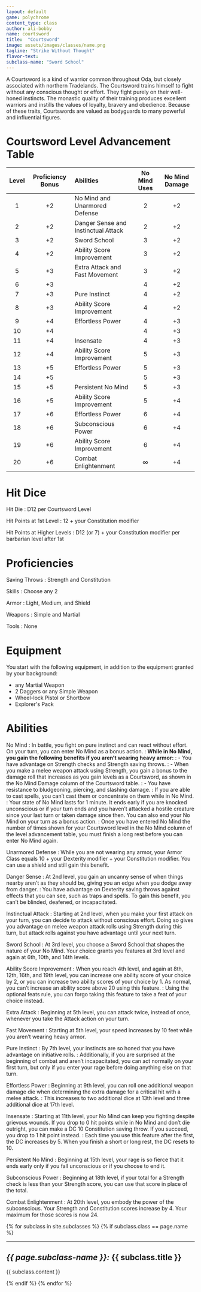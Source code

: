 ```yaml
---
layout: default
game: polychrome
content_type: class
author: ali-bobby
name: courtsword
title:  "Courtsword"
image: assets/images/classes/name.png
tagline: "Strike Without Thought"
flavor-text:
subclass-name: "Sword School"
---
```


A Courtsword is a kind of warrior common throughout Oda, but closely associated with northern Tradelands. The Courtsword trains himself to fight without any conscious thought or effort. They fight purely on their well-honed instincts. The monastic quality of their training produces excellent warriors and instills the values of loyalty, bravery and obedience. Because of these traits, Courtswords are valued as bodyguards to many powerful and influential figures.



# Courtsword Level Advancement Table

|Level  |	Proficiency Bonus |	Abilities	                          | No Mind Uses |  No Mind Damage  |
|:-----:|:-----------------:|:------------------------------------|:------------:|:----------------:|
|1      |	+2                |	No Mind and Unarmored Defense	      | 2            |	+2              |
|2      |	+2                |	Danger Sense and Instinctual Attack	| 2            |	+2              |
|3      |	+2                |	Sword School	                      | 3            |	+2              |
|4      |	+2                |	Ability Score Improvement	          | 3            |	+2              |
|5      |	+3                |	Extra Attack and Fast Movement	    | 3            |	+2              |
|6      |	+3                |		                                  | 4            |	+2              |
|7      |	+3                |	Pure Instinct	                      | 4            |	+2              |
|8      |	+3                |	Ability Score Improvement	          | 4            |	+2              |
|9      |	+4                |	Effortless Power	                  | 4            |	+3              |
|10     |	+4                |		                                  | 4            |	+3              |
|11     |	+4                |	Insensate	                          | 4            |	+3              |
|12     |	+4                |	Ability Score Improvement	          | 5            |	+3              |
|13     |	+5                |	Effortless Power	                  | 5            |	+3              |
|14     |	+5                |		                                  | 5            |	+3              |
|15     |	+5                |	Persistent No Mind	                | 5            |	+3              |
|16     |	+5                |	Ability Score Improvement	          | 5            |	+4              |
|17     |	+6                |	Effortless Power	                  | 6            |	+4              |
|18     |	+6                |	Subconscious Power	                | 6            |	+4              |
|19     |	+6                |	Ability Score Improvement	          | 6            |	+4              |
|20     |	+6                |	Combat Enlightenment	              | ∞            |	+4              |

# Hit Dice
Hit Die
: D12 per Courtsword Level

Hit Points at 1st Level
: 12 + your Constitution modifier

Hit Points at Higher Levels
: D12 (or 7) + your Constitution modifier per barbarian level after 1st

# Proficiencies

Saving Throws
: Strength and Constitution

Skills
: Choose any 2

Armor
: Light, Medium, and Shield

Weapons
: Simple and Martial

Tools
: None

# Equipment
You start with the following equipment, in addition to the equipment granted by your background:
- any Martial Weapon
- 2 Daggers or any Simple Weapon
- Wheel-lock Pistol or Shortbow
- Explorer's Pack

# Abilities

No Mind
: In battle, you fight on pure instinct and can react without effort. On your turn, you can enter No Mind as a bonus action.
: **While in No Mind, you gain the following benefits if you aren’t wearing heavy armor:**
: - You have advantage on Strength checks and Strength saving throws.
: - When you make a melee weapon attack using Strength, you gain a bonus to the damage roll that increases as you gain levels as a Courtsword, as shown in the No Mind Damage column of the Courtsword table.
: - You have resistance to bludgeoning, piercing, and slashing damage.
: If you are able to cast spells, you can’t cast them or concentrate on them while in No Mind.
: Your state of No Mind lasts for 1 minute. It ends early if you are knocked unconscious or if your turn ends and you haven’t attacked a hostile creature since your last turn or taken damage since then. You can also end your No Mind on your turn as a bonus action.
: Once you have entered No Mind the number of times shown for your Courtsword level in the No Mind column of the level advancement table, you must finish a long rest before you can enter No Mind again.

Unarmored Defense
: While you are not wearing any armor, your Armor Class equals 10 + your Dexterity modifier + your Constitution modifier. You can use a shield and still gain this benefit.

Danger Sense
: At 2nd level, you gain an uncanny sense of when things nearby aren’t as they should be, giving you an edge when you dodge away from danger.
: You have advantage on Dexterity saving throws against effects that you can see, such as traps and spells. To gain this benefit, you can’t be blinded, deafened, or incapacitated.

Instinctual Attack
: Starting at 2nd level, when you make your first attack on your turn, you can decide to attack without conscious effort. Doing so gives you advantage on melee weapon attack rolls using Strength during this turn, but attack rolls against you have advantage until your next turn.

Sword School
: At 3rd level, you choose a Sword School that shapes the nature of your No Mind. Your choice grants you features at 3rd level and again at 6th, 10th, and 14th levels.

Ability Score Improvement
: When you reach 4th level, and again at 8th, 12th, 16th, and 19th level, you can increase one ability score of your choice by 2, or you can increase two ability scores of your choice by 1. As normal, you can’t increase an ability score above 20 using this feature.
: Using the optional feats rule, you can forgo taking this feature to take a feat of your choice instead.

Extra Attack
: Beginning at 5th level, you can attack twice, instead of once, whenever you take the Attack action on your turn.

Fast Movement
: Starting at 5th level, your speed increases by 10 feet while you aren’t wearing heavy armor.

Pure Instinct
: By 7th level, your instincts are so honed that you have advantage on initiative rolls.
: Additionally, if you are surprised at the beginning of combat and aren’t incapacitated, you can act normally on your first turn, but only if you enter your rage before doing anything else on that turn.

Effortless Power
: Beginning at 9th level, you can roll one additional weapon damage die when determining the extra damage for a critical hit with a melee attack.
: This increases to two additional dice at 13th level and three additional dice at 17th level.

Insensate
: Starting at 11th level, your No Mind can keep you fighting despite grievous wounds. If you drop to 0 hit points while in No Mind and don’t die outright, you can make a DC 10 Constitution saving throw. If you succeed, you drop to 1 hit point instead.
: Each time you use this feature after the first, the DC increases by 5. When you finish a short or long rest, the DC resets to 10.

Persistent No Mind
: Beginning at 15th level, your rage is so fierce that it ends early only if you fall unconscious or if you choose to end it.

Subconscious Power
: Beginning at 18th level, if your total for a Strength check is less than your Strength score, you can use that score in place of the total.

Combat Enlightenment
: At 20th level, you embody the power of the subconscious. Your Strength and Constitution scores increase by 4. Your maximum for those scores is now 24.


{% for subclass in site.subclasses %}
{% if subclass.class == page.name %}

---

## *{{ page.subclass-name }}:* {{ subclass.title }}
{{ subclass.content }}

{% endif %}
{% endfor %}